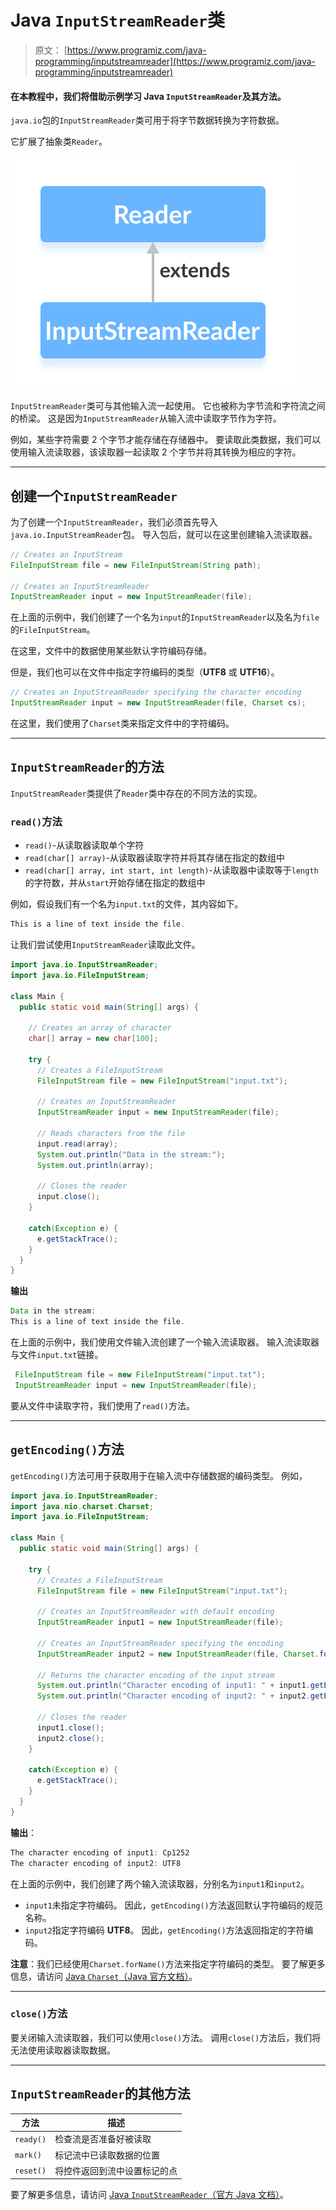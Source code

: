 # Java `InputStreamReader`类

> 原文： [https://www.programiz.com/java-programming/inputstreamreader](https://www.programiz.com/java-programming/inputstreamreader)

#### 在本教程中，我们将借助示例学习 Java `InputStreamReader`及其方法。

`java.io`包的`InputStreamReader`类可用于将字节数据转换为字符数据。

它扩展了抽象类`Reader`。

![The InputStreamReader class is a suclass of Java Reader.](img/a50f0b242bf3a59cb6799364e2634988.png "Java InputStreamReader Class")

`InputStreamReader`类可与其他输入流一起使用。 它也被称为字节流和字符流之间的桥梁。 这是因为`InputStreamReader`从输入流中读取字节作为字符。

例如，某些字符需要 2 个字节才能存储在存储器中。 要读取此类数据，我们可以使用输入流读取器，该读取器一起读取 2 个字节并将其转换为相应的字符。

* * *

## 创建一个`InputStreamReader`

为了创建一个`InputStreamReader`，我们必须首先导入`java.io.InputStreamReader`包。 导入包后，就可以在这里创建输入流读取器。

```java
// Creates an InputStream
FileInputStream file = new FileInputStream(String path);

// Creates an InputStreamReader
InputStreamReader input = new InputStreamReader(file); 
```

在上面的示例中，我们创建了一个名为`input`的`InputStreamReader`以及名为`file`的`FileInputStream`。

在这里，文件中的数据使用某些默认字符编码存储。

但是，我们也可以在文件中指定字符编码的类型（**UTF8** 或 **UTF16**）。

```java
// Creates an InputStreamReader specifying the character encoding
InputStreamReader input = new InputStreamReader(file, Charset cs); 
```

在这里，我们使用了`Charset`类来指定文件中的字符编码。

* * *

## `InputStreamReader`的方法

`InputStreamReader`类提供了`Reader`类中存在的不同方法的实现。

### `read()`方法

*   `read()`-从读取器读取单个字符
*   `read(char[] array)`-从读取器读取字符并将其存储在指定的数组中
*   `read(char[] array, int start, int length)`-从读取器中读取等于`length`的字符数，并从`start`开始存储在指定的数组中

例如，假设我们有一个名为`input.txt`的文件，其内容如下。

```java
This is a line of text inside the file. 
```

让我们尝试使用`InputStreamReader`读取此文件。

```java
import java.io.InputStreamReader;
import java.io.FileInputStream;

class Main {
  public static void main(String[] args) {

    // Creates an array of character
    char[] array = new char[100];

    try {
      // Creates a FileInputStream
      FileInputStream file = new FileInputStream("input.txt");

      // Creates an InputStreamReader
      InputStreamReader input = new InputStreamReader(file);

      // Reads characters from the file
      input.read(array);
      System.out.println("Data in the stream:");
      System.out.println(array);

      // Closes the reader
      input.close();
    }

    catch(Exception e) {
      e.getStackTrace();
    }
  }
} 
```

**输出**

```java
Data in the stream:
This is a line of text inside the file. 
```

在上面的示例中，我们使用文件输入流创建了一个输入流读取器。 输入流读取器与文件`input.txt`链接。

```java
 FileInputStream file = new FileInputStream("input.txt");
 InputStreamReader input = new InputStreamReader(file); 
```

要从文件中读取字符，我们使用了`read()`方法。

* * *

## `getEncoding()`方法

`getEncoding()`方法可用于获取用于在输入流中存储数据的编码类型。 例如，

```java
import java.io.InputStreamReader;
import java.nio.charset.Charset;
import java.io.FileInputStream;

class Main {
  public static void main(String[] args) {

    try {
      // Creates a FileInputStream
      FileInputStream file = new FileInputStream("input.txt");

      // Creates an InputStreamReader with default encoding
      InputStreamReader input1 = new InputStreamReader(file);

      // Creates an InputStreamReader specifying the encoding
      InputStreamReader input2 = new InputStreamReader(file, Charset.forName("UTF8"));

      // Returns the character encoding of the input stream
      System.out.println("Character encoding of input1: " + input1.getEncoding());
      System.out.println("Character encoding of input2: " + input2.getEncoding());

      // Closes the reader
      input1.close();
      input2.close();
    }

    catch(Exception e) {
      e.getStackTrace();
    }
  }
} 
```

**输出**：

```java
The character encoding of input1: Cp1252
The character encoding of input2: UTF8 
```

在上面的示例中，我们创建了两个输入流读取器，分别名为`input1`和`input2`。

*   `input1`未指定字符编码。 因此，`getEncoding()`方法返回默认字符编码的规范名称。
*   `input2`指定字符编码 **UTF8**。 因此，`getEncoding()`方法返回指定的字符编码。

**注意**：我们已经使用`Charset.forName()`方法来指定字符编码的类型。 要了解更多信息，请访问 [Java `Charset`（Java 官方文档）](https://docs.oracle.com/javase/7/docs/api/java/nio/charset/Charset.html "Java Charset (official Java documentation)")。

* * *

### `close()`方法

要关闭输入流读取器，我们可以使用`close()`方法。 调用`close()`方法后，我们将无法使用读取器读取数据。

* * *

## `InputStreamReader`的其他方法

| 方法 | 描述 |
| --- | --- |
| `ready()` | 检查流是否准备好被读取 |
| `mark()` | 标记流中已读取数据的位置 |
| `reset()` | 将控件返回到流中设置标记的点 |

要了解更多信息，请访问 [Java `InputStreamReader`（官方 Java 文档）](https://docs.oracle.com/javase/7/docs/api/java/io/InputStreamReader.html "Java InputStreamReader (official Java documentation)")。